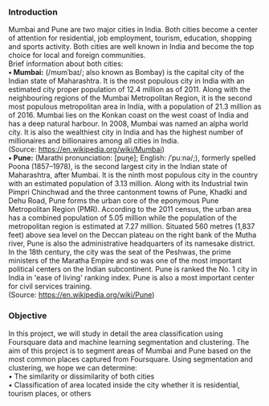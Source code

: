 ### **Introduction**  
Mumbai and Pune are two major cities in India. Both cities become a center of attention for residential, job employment, tourism, education, shopping and sports activity. Both cities are well known in India and become the top choice for local and foreign communities.  
Brief information about both cities:  
**•	Mumbai:** (/mʊmˈbaɪ/; also known as Bombay) is the capital city of the Indian state of Maharashtra. It is the most populous city in India with an estimated city proper population of 12.4 million as of 2011. Along with the neighbouring regions of the Mumbai Metropolitan Region, it is the second most populous metropolitan area in India, with a population of 21.3 million as of 2016. Mumbai lies on the Konkan coast on the west coast of India and has a deep natural harbour. In 2008, Mumbai was named an alpha world city. It is also the wealthiest city in India and has the highest number of millionaires and billionaires among all cities in India.  
(Source: https://en.wikipedia.org/wiki/Mumbai)  
**•	Pune:** (Marathi pronunciation: [puɳe]; English: /ˈpuːnə/;), formerly spelled Poona (1857–1978), is the second largest city in the Indian state of Maharashtra, after Mumbai. It is the ninth most populous city in the country with an estimated population of 3.13 million. Along with its Industrial twin Pimpri Chinchwad and the three cantonment towns of Pune, Khadki and Dehu Road, Pune forms the urban core of the eponymous Pune Metropolitan Region (PMR). According to the 2011 census, the urban area has a combined population of 5.05 million while the population of the metropolitan region is estimated at 7.27 million. Situated 560 metres (1,837 feet) above sea level on the Deccan plateau on the right bank of the Mutha river, Pune is also the administrative headquarters of its namesake district. In the 18th century, the city was the seat of the Peshwas, the prime ministers of the Maratha Empire and so was one of the most important political centers on the Indian subcontinent. Pune is ranked the No. 1 city in India in 'ease of living' ranking index. Pune is also a most important center for civil services training.  
(Source: https://en.wikipedia.org/wiki/Pune)  
### **Objective**  
In this project, we will study in detail the area classification using Foursquare data and machine learning segmentation and clustering. The aim of this project is to segment areas of Mumbai and Pune based on the most common places captured from Foursquare. 
Using segmentation and clustering, we hope we can determine:  
•	The similarity or dissimilarity of both cities  
•	Classification of area located inside the city whether it is residential, tourism places, or others
